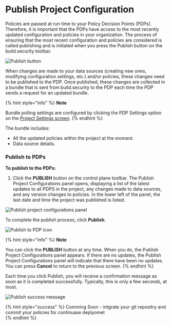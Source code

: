 # Publish Project Configuration

Policies are passed at run time to your Policy Decision Points \(PDPs\). Therefore, it is important that the PDPs have access to the most recently updated configuration and policies in your organization. The process of ensuring that the most recent configuration and policies are considered is called publishing and is initiated when you press the Publish button on the build.security toolbar.

![Publish button](https://files.readme.io/75c526c-publish.PNG)

When changes are made to your data sources \(creating new ones, modifying configuration settings, etc.\) and/or policies, these changes need to be published to the PDP. Once published, these changes are collected in a bundle that is sent from build.security to the PDP each time the PDP sends a request for an updated bundle.

{% hint style="info" %}
**Note**

Bundle polling settings are configured by clicking the PDP Settings option on the [Project Settings screen](../project-settings/pdp-settings.md).
{% endhint %}

The bundle includes:

* All the updated policies within the project at the moment.
* Data source details.

### Publish to PDPs

**To publish to the PDPs:**

1. Click the **PUBLISH** button on the control plane toolbar. The Publish Project Configurations panel opens, displaying a list of the latest updates to all PDPS in the project, any changes made to data sources, and any version changes to policies. In the lower left of the panel, the last date and time the project was published is listed.

![Publish project configurations panel](https://files.readme.io/5545181-publishproject.PNG)

To complete the publish process, click **Publish**.

![Publish to PDP icon](https://files.readme.io/79ea6a0-toolbar.PNG)

{% hint style="info" %}
**Note**

You can click the **PUBLISH** button at any time. When you do, the Publish Project Configurations panel appears. If there are no updates, the Publish Project Configurations panel will indicate that there have been no updates. You can press **Cancel** to return to the previous screen.
{% endhint %}

Each time you click Publish, you will receive a confirmation message as soon as it is completed successfully. Typically, this is only a few seconds, at most.

![Publish success message](https://files.readme.io/d4f500e-pdppublishsucess.PNG)

{% hint style="success" %}
Comming Soon - intgrate your git repositry and commit your policies for continuase deplyomet  
{% endhint %}

